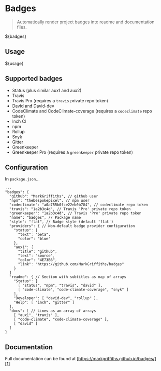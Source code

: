 # Badges

> Automatically render project badges into readme and documentation files.

${badges}

## Usage
${usage}

## Supported badges

- Status (plus similar aux1 and aux2)
- Travis
- Travis Pro (requires a `travis` private repo token)
- David and David-dev
- CodeClimate and CodeClimate-coverage (requires a `codeclimate` repo token)
- Inch CI
- npm
- Rollup
- Snyk
- Gitter
- Greenkeeper
- Greenkeeper Pro (requires a `greenkeeper` private repo token)


## Configuration

In `package.json`...

```
...
"badges": {
  "github": "MarkGriffiths", // github user
  "npm": "thebespokepixel", // npm user
  "codeclimate": "a0a755b0fce22eb0b784", // codeclimate repo token
  "travis": "1a2b3c4d", // Travis 'Pro' private repo token
  "greenkeeper": "1a2b3c4d", // Travis 'Pro' private repo token
  "name": "badges", // Package name
  "style": "flat", // Badge style (default 'flat')
  "providers": { // Non-default badge provider configuration
    "status": {
      "text": "beta",
      "color": "blue"
    },
    "aux1": {
      "title": "github",
      "text": "source",
      "color": "4E73B6",
      "link": "https://github.com/MarkGriffiths/badges"
    }
  }
  "readme": { // Section with subtitles as map of arrays
    "Status": [
      [ "status", "npm", "travis", "david" ],
      [ "code-climate", "code-climate-coverage", "snyk" ]
    ],
    "Developer": [ "david-dev", "rollup" ],
    "Help": [ "inch", "gitter" ]
  },
  "docs": [ // Lines as an array of arrays
    [ "aux1", "travis" ],
    [ "code-climate", "code-climate-coverage" ],
    [ "david" ]
  ]
}
```

## Documentation
Full documentation can be found at [https://markgriffiths.github.io/badges/][1]

[1]: https://markgriffiths.github.io/badges/
